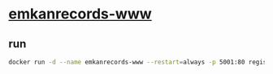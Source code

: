 # [emkanrecords-www](https://emkanrecords.com/)

## run

```bash
docker run -d --name emkanrecords-www --restart=always -p 5001:80 registry.emkanrecords.com/bamdad-sabbagh/music/emkanrecords-www
```
